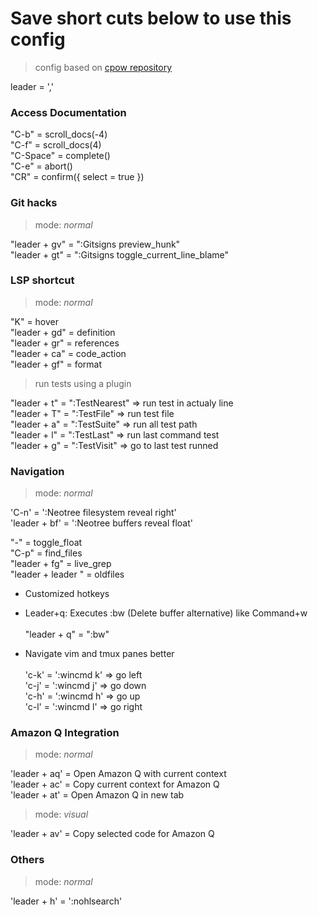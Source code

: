 # Save short cuts below to use this config
> config based on [cpow repository](https://github.com/cpow/neovim-for-newbs/tree/main)

leader = ','

### Access Documentation
"C-b"     = scroll_docs(-4)\
"C-f"     = scroll_docs(4)\
"C-Space" = complete()\
"C-e"     = abort()\
"CR"      = confirm({ select = true })

### Git hacks 
> mode: *normal*

"leader + gv" = ":Gitsigns preview_hunk"\
"leader + gt" = ":Gitsigns toggle_current_line_blame"

### LSP shortcut
> mode: *normal*

"K"           = hover\
"leader + gd" = definition\
"leader + gr" = references\
"leader + ca" = code_action\
"leader + gf" = format

> run tests using a plugin

"leader + t" = ":TestNearest" => run test in actualy line\
"leader + T" = ":TestFile" => run test file\
"leader + a" = ":TestSuite" => run all test path\
"leader + l" = ":TestLast" => run last command test \
"leader + g" = ":TestVisit" => go to last test runned


### Navigation
> mode: *normal*

'C-n'         = ':Neotree filesystem reveal right'\
'leader + bf' = ':Neotree buffers reveal float'

"-"                = toggle_float\
"C-p"            = find_files\
"leader + fg"       = live_grep\
"leader + leader " = oldfiles

 - Customized hotkeys
 - Leader+q: Executes :bw (Delete buffer alternative) like Command+w\
\
"leader + q" = ":bw"

 - Navigate vim and tmux panes better\
\
'c-k' = ':wincmd k' => go left\
'c-j' = ':wincmd j' => go down\
'c-h' = ':wincmd h' => go up\
'c-l' = ':wincmd l' => go right

### Amazon Q Integration
> mode: *normal*

'leader + aq' = Open Amazon Q with current context\
'leader + ac' = Copy current context for Amazon Q\
'leader + at' = Open Amazon Q in new tab

> mode: *visual*

'leader + av' = Copy selected code for Amazon Q

### Others
> mode: *normal*

'leader + h' = ':nohlsearch'
